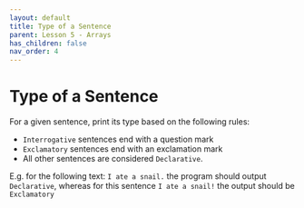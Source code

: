 ```yaml
---
layout: default
title: Type of a Sentence
parent: Lesson 5 - Arrays
has_children: false
nav_order: 4
---
```


# Type of a Sentence

For a given sentence, print its type based on the following rules:

* `Interrogative` sentences end with a question mark
* `Exclamatory` sentences end with an exclamation mark
* All other sentences are considered `Declarative`.

E.g. for the following text: `I ate a snail.` the program should output `Declarative`, whereas for this sentence `I ate a snail!` the output should be `Exclamatory`

